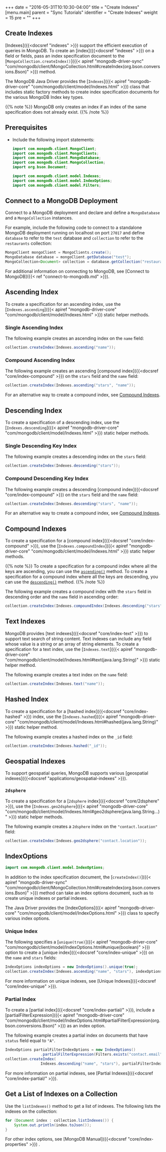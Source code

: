 +++
date = "2016-05-31T10:10:30-04:00"
title = "Create Indexes"
[menu.main]
parent = "Sync Tutorials"
identifier = "Create Indexes"
weight = 15
pre = "<i class='fa'></i>"
+++

## Create Indexes

[Indexes]({{<docsref "indexes" >}}) support the efficient execution of queries in MongoDB. To create an [index]({{<docsref "indexes" >}}) on a field or fields, pass an index specification document to the [`MongoCollection.createIndex()`]({{< apiref "mongodb-driver-sync" "com/mongodb/client/MongoCollection.html#createIndex(org.bson.conversions.Bson)" >}}) method.

The MongoDB Java Driver provides
the [`Indexes`]({{< apiref "mongodb-driver-core" "com/mongodb/client/model/Indexes.html" >}}) class that
includes static factory methods to create index specification
documents for the various MongoDB Index key types.

{{% note %}}
MongoDB only creates an index if an index of the same specification does not already exist.
{{% /note %}}

## Prerequisites

- Include the following import statements:

     ```java
     import com.mongodb.client.MongoClient;
     import com.mongodb.client.MongoClients;
     import com.mongodb.client.MongoDatabase;
     import com.mongodb.client.MongoCollection;
     import org.bson.Document;

     import com.mongodb.client.model.Indexes;
     import com.mongodb.client.model.IndexOptions;
     import com.mongodb.client.model.Filters;
     ```

## Connect to a MongoDB Deployment

Connect to a MongoDB deployment and declare and define a `MongoDatabase` and a `MongoCollection` instances.

For example, include the following code to connect to a standalone MongoDB deployment running on localhost on port `27017` and define `database` to refer to the `test` database and `collection` to refer to the `restaurants` collection:

```java
MongoClient mongoClient = MongoClients.create();
MongoDatabase database = mongoClient.getDatabase("test");
MongoCollection<Document> collection = database.getCollection("restaurants");
```

For additional information on connecting to MongoDB, see [Connect to MongoDB]({{< ref "connect-to-mongodb.md" >}}).

## Ascending Index

To create a specification for an ascending index, use the [`Indexes.ascending`]({{< apiref "mongodb-driver-core" "com/mongodb/client/model/Indexes.html" >}}) static helper methods.

### Single Ascending Index

The following example creates an ascending index on the
`name` field:

```java
collection.createIndex(Indexes.ascending("name"));
```

### Compound Ascending Index

The following example creates an ascending [compound index]({{<docsref "core/index-compound" >}})  on the `stars` field and the `name`
 field:

```java
collection.createIndex(Indexes.ascending("stars", "name"));
```

For an alternative way to create a compound index, see [Compound Indexes](#compound-indexes).

## Descending Index

To create a specification of a descending index, use the [`Indexes.descending`]({{< apiref "mongodb-driver-core" "com/mongodb/client/model/Indexes.html" >}}) static helper methods.

### Single Descending Key Index

The following example creates a descending index on the `stars` field:

```java
collection.createIndex(Indexes.descending("stars"));
```

### Compound Descending Key Index

The following example creates a descending [compound index]({{<docsref "core/index-compound" >}}) on the `stars` field and the `name` field:

```java
collection.createIndex(Indexes.descending("stars", "name"));
```

For an alternative way to create a compound index, see [Compound Indexes](#compound-indexes).

## Compound Indexes

To create a specification for a [compound index]({{<docsref "core/index-compound" >}}), use the [`Indexes.compoundIndex`]({{< apiref "mongodb-driver-core" "com/mongodb/client/model/Indexes.html" >}}) static helper methods.

{{% note %}}
To create a specification for a compound index where all the keys are ascending, you can use the [`ascending()`](#compound-ascending-key-index) method. To create a specification for a compound index where all the keys are descending, you can use the [`descending()`](##compound-descending-key-index) method.
{{% /note %}}

The following example creates a compound index with the `stars` field in descending order and the `name` field in ascending order:

```java
collection.createIndex(Indexes.compoundIndex(Indexes.descending("stars"), Indexes.ascending("name")));
```

## Text Indexes

MongoDB provides [text indexes]({{<docsref "core/index-text" >}}) to support text search of string content. Text indexes can include any field whose value is a string or an array of string elements. To create a specification for a text index, use the
[`Indexes.text`]({{< apiref "mongodb-driver-core" "com/mongodb/client/model/Indexes.html#text(java.lang.String)" >}}) static helper method.

The following example creates a text index on the `name` field:

```java
collection.createIndex(Indexes.text("name"));
```

## Hashed Index

To create a specification for a [hashed index]({{<docsref "core/index-hashed" >}}) index, use the [`Indexes.hashed`]({{< apiref "mongodb-driver-core" "com/mongodb/client/model/Indexes.html#hashed(java.lang.String)" >}}) static helper method.

The following example creates a hashed index on the `_id` field:

```java
collection.createIndex(Indexes.hashed("_id"));
```

## Geospatial Indexes

To support geospatial queries, MongoDB supports various
[geospatial indexes]({{<docsref "applications/geospatial-indexes" >}}).

### `2dsphere`

To create a specification for a [`2dsphere` index]({{<docsref "core/2dsphere" >}}), use the [`Indexes.geo2dsphere`]({{< apiref "mongodb-driver-core" "com/mongodb/client/model/Indexes.html#geo2dsphere(java.lang.String...)" >}}) static helper methods.

The following example creates a `2dsphere` index on the `"contact.location"` field:

```java
collection.createIndex(Indexes.geo2dsphere("contact.location"));
```

## IndexOptions

```java
import com.mongodb.client.model.IndexOptions;
```

In addition to the index specification document, the
[`createIndex()`]({{< apiref "mongodb-driver-sync" "com/mongodb/client/MongoCollection.html#createIndex(org.bson.conversions.Bson)" >}}) method can take an index options document, such as to create unique indexes or partial indexes.

The Java Driver provides the [IndexOptions]({{< apiref "mongodb-driver-core" "com/mongodb/client/model/IndexOptions.html" >}}) class to specify various index options.

### Unique Index

The following specifies a [`unique(true)`]({{< apiref "mongodb-driver-core" "com/mongodb/client/model/IndexOptions.html#unique(boolean)" >}}) option to create a [unique index]({{<docsref "core/index-unique" >}}) on the `name` and `stars` fields:

```java
IndexOptions indexOptions = new IndexOptions().unique(true);
collection.createIndex(Indexes.ascending("name", "stars"), indexOptions);
```

For more information on unique indexes, see [Unique Indexes]({{<docsref "core/index-unique" >}}).

### Partial Index

To create a [partial index]({{<docsref "core/index-partial/" >}}), include a [partialFilterExpression]({{< apiref "mongodb-driver-core" "com/mongodb/client/model/IndexOptions.html#partialFilterExpression(org.bson.conversions.Bson)" >}}) as an index option.

The following example creates a partial index on documents that have `status` field equal to `"A"`.

```java
IndexOptions partialFilterIndexOptions = new IndexOptions()
                .partialFilterExpression(Filters.exists("contact.email"));
collection.createIndex(
                Indexes.descending("name", "stars"), partialFilterIndexOptions);
```

For more information on partial indexes, see [Partial Indexes]({{<docsref "core/index-partial/" >}}).

## Get a List of Indexes on a Collection

Use the `listIndexes()` method to get a list of indexes. The following lists the indexes on the collection:

```java
for (Document index : collection.listIndexes()) {
    System.out.println(index.toJson());
}
```

For other index options, see [MongoDB Manual]({{<docsref "core/index-properties" >}}) .
